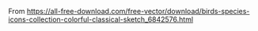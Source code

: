 From https://all-free-download.com/free-vector/download/birds-species-icons-collection-colorful-classical-sketch_6842576.html

